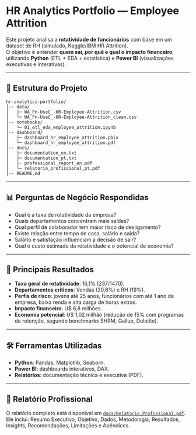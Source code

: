 # HR Analytics Portfolio — Employee Attrition

Este projeto analisa a **rotatividade de funcionários** com base em um dataset de RH (simulado, Kaggle/IBM HR Attrition).  
O objetivo é entender **quem sai, por quê e qual o impacto financeiro**, utilizando **Python** (ETL + EDA + estatística) e **Power BI** (visualizações executivas e interativas).

---

## 🚀 Estrutura do Projeto
```
hr-analytics-portfolio/
│-- data/
│   ├─ WA_Fn-UseC_-HR-Employee-Attrition.csv
│   └─ WA_Fn-UseC_-HR-Employee-Attrition_clean.csv
│-- notebooks/
│   └─ 01_etl_eda_employee_attrition.ipynb
│-- dashboard/
│   ├─ dashboard_hr_employee_attrition.pbix
│   └─ dashboard_hr_employee_attrition.pdf
│-- docs/
│   ├─ documentation_en.txt
│   ├─ documentation_pt.txt
│   ├─ professional_report_en.pdf
│   └─ relatorio_profissional_pt.pdf
│-- README.md
```

---

## 📊 Perguntas de Negócio Respondidas
- Qual é a taxa de rotatividade da empresa?  
- Quais departamentos concentram mais saídas?  
- Qual perfil de colaborador tem maior risco de desligamento?  
- Existe relação entre tempo de casa, salário e saída?  
- Salário e satisfação influenciam a decisão de sair?  
- Qual o custo estimado da rotatividade e o potencial de economia?

---

## 🔎 Principais Resultados
- **Taxa geral de rotatividade**: 16,1% (237/1470).  
- **Departamentos críticos**: Vendas (20,6%) e RH (19%).  
- **Perfis de risco**: jovens até 25 anos, funcionários com até 1 ano de empresa, baixa renda e alta carga de horas extras.  
- **Impacto financeiro**: U$ 6,8 milhões.  
- **Economia potencial**: U$ 1,02 milhão (redução de 15% com programas de retenção, segundo benchmarks SHRM, Gallup, Deloitte).  

---

## 🛠️ Ferramentas Utilizadas
- **Python**: Pandas, Matplotlib, Seaborn.  
- **Power BI**: dashboards interativos, DAX.  
- **Relatórios**: documentação técnica e executiva (PDF).

---

## 📑 Relatório Profissional
O relatório completo está disponível em [`docs/Relatorio_Profissional.pdf`](./docs/Relatorio_Profissional.pdf).  
Ele inclui: Resumo Executivo, Objetivo, Dados, Metodologia, Resultados, Insights, Recomendações, Limitações e Apêndices.
